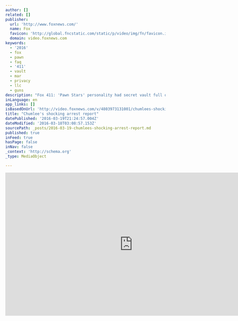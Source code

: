 ```yaml
---
author: []
related: []
publisher:
  url: 'http://www.foxnews.com/'
  name: Fox
  favicon: 'http://global.fncstatic.com/static/p/video/img/fn/favicon.ico'
  domain: video.foxnews.com
keywords:
  - '2016'
  - fox
  - pawn
  - faq
  - '411'
  - vault
  - mar
  - privacy
  - llc
  - guns
description: "Fox 411: 'Pawn Stars' personality had secret vault full of drugs and guns, report says"
inLanguage: en
app_links: []
isBasedOnUrl: 'http://video.foxnews.com/v/4803973131001/chumlees-shocking-arrest-report/'
title: "Chumlee's shocking arrest report"
datePublished: '2016-03-19T21:24:57.004Z'
dateModified: '2016-03-18T03:08:57.153Z'
sourcePath: _posts/2016-03-19-chumlees-shocking-arrest-report.md
published: true
inFeed: true
hasPage: false
inNav: false
_context: 'http://schema.org'
_type: MediaObject

---
```

<iframe src="http://cdn.embedly.com/widgets/media.html?src=http%3A%2F%2Fvideo.foxnews.com%2Fv%2Fvideo-embed.html%3Fvideo_id%3D4803973131001&amp;src_secure=1&amp;url=http%3A%2F%2Fvideo.foxnews.com%2Fv%2F4803973131001%2Fchumlees-shocking-arrest-report%2F&amp;image=http%3A%2F%2Fa57.foxnews.com%2Fmedia2.foxnews.com%2FBrightCove%2F694940094001%2F2016%2F03%2F16%2F640%2F360%2F694940094001_4803977398001_3adaccb2-64b0-4eaa-9585-fda04d9315cf.jpg&amp;key=b7d04c9b404c499eba89ee7072e1c4f7&amp;type=text%2Fhtml&amp;schema=foxnews" width="800" height="451" scrolling="no" frameborder="0" allowfullscreen="allowfullscreen" style=""></iframe>